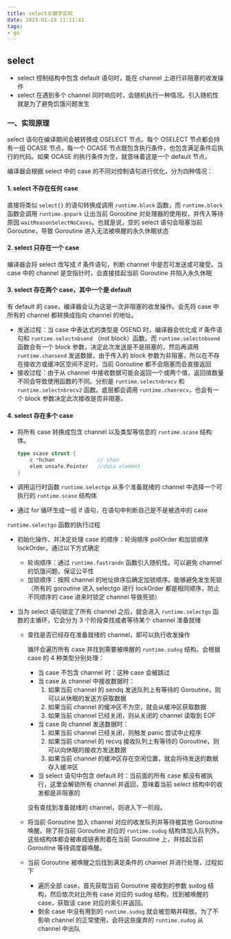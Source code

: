 ```yaml
---
title: select关键字实现
date: 2023-01-19 11:11:41
tags:
- go
---
```


## select

- select 控制结构中包含 default 语句时，能在 channel 上进行非阻塞的收发操作
- select 在遇到多个 channel 同时响应时，会随机执行一种情况。引入随机性就是为了避免饥饿问题发生

### 一、实现原理

select 语句在编译期间会被转换成 OSELECT 节点。每个 OSELECT 节点都会持有一组 OCASE 节点，每一个 OCASE 节点既包含执行条件，也包含满足条件后执行的代码。如果 OCASE 的执行条件为空，就意味着这是一个 default 节点。

编译器会根据 select 中的 case 的不同对控制语句进行优化，分为四种情况：

#### 1. select 不存在任何 case

直接将类似 `select{}` 的语句转换成调用 `runtime.block` 函数，而 `runtime.block` 函数会调用 `runtime.gopark` 让出当前 Goroutine 对处理器的使用权，并传入等待原因 `waitReasonSelectNoCases`。也就是说，空的 select 语句会阻塞当前 Goroutine，导致 Goroutine 进入无法被唤醒的永久休眠状态

#### 2. select 只存在一个 case

编译器会将 select 改写成 if 条件语句，判断 channel 中是否可发送或可接受。当 case 中的 channel 是空指针时，会直接挂起当前 Goroutine 并陷入永久休眠

#### 3. select 存在两个 case，其中一个是 default

有 default 的 case，编译器会认为这是一次非阻塞的收发操作。会先将 case 中所有的 channel 都转换成指向 channel 的地址。 

- 发送过程：当 case 中表达式的类型是 OSEND 时，编译器会优化成 if 条件语句和 `runtime.selectnbsend` （not block）函数。而 `runtime.selectnbsend` 函数会有一个 block 参数，决定此次发送是不是阻塞的，然后再调用 `runtime.chansend` 发送数据，由于传入的 block 参数为非阻塞，所以在不存在接收方或缓冲区空间不足时，当前 Goroutine 都不会阻塞而会直接返回
- 接收过程：由于从 channel 中接收数据可能会返回一个或两个值，返回值数量不同会导致使用函数的不同。分别是 `runtime.selectnbrecv` 和 `runtime.selectnbrecv2` 函数。底层都会调用 `runtime.chanrecv`，也会有一个 block 参数决定此次接收是否非阻塞。

#### 4. select 存在多个 case

- 将所有 case 转换成包含 channel 以及类型等信息的 `runtime.scase` 结构体。

    ```go
    type scase struct {
    	c *hchan              // chan
    	elem unsafe.Pointer   //data element 
    }
    ```

- 调用运行时函数 `runtime.selectgo` 从多个准备就绪的 channel 中选择一个可执行的 `runtime.scase` 结构体

- 通过 for 循环生成一组 if 语句，在语句中判断自己是不是被选中的 case

`runtime.selectgo` 函数的执行过程

- 初始化操作，并决定处理 case 的顺序：轮询顺序 pollOrder 和加锁顺序 lockOrder。通过以下方式确定

    - 轮询顺序：通过 `runtime.fastrandn` 函数引入随机性。可以避免 channel 的饥饿问题，保证公平性
    - 加锁顺序：按照 channel 的地址排序后确定加锁顺序。能够避免发生死锁（所有的 goroutine 进入 selectgo 进行 lockOrder 都是相同顺序，防止不同顺序的 case 进来时锁定 channel 导致死锁）

- 当为 select 语句锁定了所有 channel 之后，就会进入 `runtime.selectgo` 函数的主循环，它会分为 3 个阶段查找或者等待某个 channel 准备就绪

    - 查找是否已经存在准备就绪的 channel，即可以执行收发操作

        循环会遍历所有 case 并找到需要被唤醒的 `runtime.sudog` 结构。会根据 case 的 4 种类型分别处理：

        - 当 case 不包含 channel 时：这种 case 会被跳过
        - 当 case 从 channel 中接收数据时：
            1. 如果当前 channel 的 sendq 发送队列上有等待的 Goroutine，则可以从休眠的发送方获取数据
            2. 如果当前 channel 的缓冲区不为空，就会从缓冲区获取数据
            3. 如果当前 channel 已经关闭，则从关闭的 channel 读取到 EOF
        - 当 case 向 channel 发送数据时：
            1. 如果当前 channel 已经关闭，则触发 panic 尝试中止程序
            2. 如果当前 channel 的 recvq 接收队列上有等待的 Goroutine，则可以向休眠的接收方发送数据
            3. 如果当前 channel 的缓冲区存在空闲位置，就会将待发送的数据存入缓冲区
        - 当 select 语句中包含 default 时：当前面的所有 case 都没有被执行，这里会解锁所有 channel 并返回，意味着当前 select 结构中的收发都是非阻塞的

        没有查找到准备就绪的 channel，则进入下一阶段。

    - 将当前 Goroutine 加入 channel 对应的收发队列并等待被其他 Goroutine 唤醒。除了将当前 Goroutine 对应的 `runtime.sudog` 结构体加入队列外，这些结构体都会被串成链表附着在当前 Goroutine 上，并挂起当前 Goroutine 等待调度器唤醒。

    - 当前 Goroutine 被唤醒之后找到满足条件的 channel 并进行处理，过程如下

        - 遍历全部 case，首先获取当前 Goroutine 接收到的参数 sudog 结构，然后依次对比所有 case 对应的 sudog 结构，找到被唤醒的 case，获取该 case 对应的索引并返回。
        - 剩余 case 中没有用到的 `runtime.sudog` 就会被忽略并释放。为了不影响 channel 的正常使用，会将这些废弃的 `runtime.sudog` 从 channel 中出队